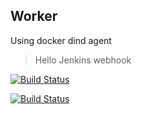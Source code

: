 ## Worker
Using docker dind agent
> Hello Jenkins webhook

 [![Build Status](http://192.168.100.253:8080/buildStatus/icon?job=instavote%2Fworker-build)](http://192.168.100.253:8080/job/instavote/job/worker-build/)

[![Build Status](http://192.168.100.253:8080/buildStatus/icon?job=instavote%2Fworker-test&subject=UnitTest)](http://192.168.100.253:8080/job/instavote/job/worker-test/)

